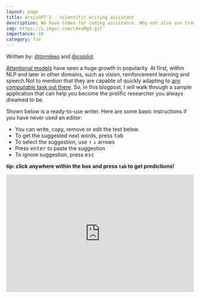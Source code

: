 ```yaml
---
layout: page
title: ArxivGPT-2 - scientific writing assistant
description: We have Codex for coding assistance. Why not also use transformers for assiting with scientific writing? This is where this project comes in.
img: https://i.imgur.com/c4xxMg4.gif
importance: 10
category: fun
---
```




Written by: [@tornikeo](https://github.com/tornikeo) and [@copilot](https://copilot.github.com/)

[Attentional models](https://arxiv.org/abs/1706.03762) have seen a huge growth in popularity. At first, within NLP and later in other domains, such as vision, reinforcement learning and speech.Not to mention that they are capable of quickly adapting to [any *computable* task out there](https://arxiv.org/abs/2103.05247). So, in this blogpost, I will walk through a sample application that can help *you* become the prolific researcher you always dreamed to be.


Shown below is a ready-to-use writer. Here are some basic instructions if you have never used an editor:
- You can write, copy, remove or edit the text below.
- To get the suggested next words, press <kbd>tab</kbd>
- To select the suggestion, use <kbd>↑</kbd> <kbd>↓</kbd> arrows
- Press <kbd>enter</kbd> to paste the suggestion
- To ignore suggestion, press <kbd>esc</kbd>

**tip: click anywhere within the box and press `tab` to get predictions!**

<iframe width="100%" height="315"  frameborder="0" allowfullscreen src="https://tornikeo.github.io/blogs-for-the-blog-god/"></iframe>